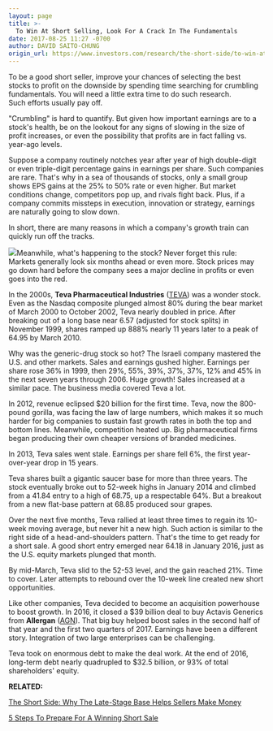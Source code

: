 ```yaml
---
layout: page
title: >-
  To Win At Short Selling, Look For A Crack In The Fundamentals
date: 2017-08-25 11:27 -0700
author: DAVID SAITO-CHUNG
origin_url: https://www.investors.com/research/the-short-side/to-win-at-short-selling-look-for-a-crack-in-the-fundamentals
---
```





To be a good short seller, improve your chances of selecting the best stocks to profit on the downside by spending time searching for crumbling fundamentals. You will need a little extra time to do such research. Such efforts usually pay off.


"Crumbling" is hard to quantify. But given how important earnings are to a stock's health, be on the lookout for any signs of slowing in the size of profit increases, or even the possibility that profits are in fact falling vs. year-ago levels.


Suppose a company routinely notches year after year of high double-digit or even triple-digit percentage gains in earnings per share. Such companies are rare. That's why in a sea of thousands of stocks, only a small group shows EPS gains at the 25% to 50% rate or even higher. But market conditions change, competitors pop up, and rivals fight back. Plus, if a company commits missteps in execution, innovation or strategy, earnings are naturally going to slow down.


In short, there are many reasons in which a company's growth train can quickly run off the tracks.


![](https://www.investors.com/wp-content/uploads/2017/08/SHRTsideTEVA082817.jpg)Meanwhile, what's happening to the stock? Never forget this rule: Markets generally look six months ahead or even more. Stock prices may go down hard before the company sees a major decline in profits or even goes into the red.


In the 2000s, **Teva Pharmaceutical Industries** ([TEVA](https://research.investors.com/quote.aspx?symbol=TEVA)) was a wonder stock. Even as the Nasdaq composite plunged almost 80% during the bear market of March 2000 to October 2002, Teva nearly doubled in price. After breaking out of a long base near 6.57 (adjusted for stock splits) in November 1999, shares ramped up 888% nearly 11 years later to a peak of 64.95 by March 2010.


Why was the generic-drug stock so hot? The Israeli company mastered the U.S. and other markets. Sales and earnings gushed higher. Earnings per share rose 36% in 1999, then 29%, 55%, 39%, 37%, 37%, 12% and 45% in the next seven years through 2006. Huge growth! Sales increased at a similar pace. The business media covered Teva a lot.


In 2012, revenue eclipsed $20 billion for the first time. Teva, now the 800-pound gorilla, was facing the law of large numbers, which makes it so much harder for big companies to sustain fast growth rates in both the top and bottom lines. Meanwhile, competition heated up. Big pharmaceutical firms began producing their own cheaper versions of branded medicines.


In 2013, Teva sales went stale. Earnings per share fell 6%, the first year-over-year drop in 15 years.


Teva shares built a gigantic saucer base for more than three years. The stock eventually broke out to 52-week highs in January 2014 and climbed from a 41.84 entry to a high of 68.75, up a respectable 64%. But a breakout from a new flat-base pattern at 68.85 produced sour grapes.


Over the next five months, Teva rallied at least three times to regain its 10-week moving average, but never hit a new high. Such action is similar to the right side of a head-and-shoulders pattern. That's the time to get ready for a short sale. A good short entry emerged near 64.18 in January 2016, just as the U.S. equity markets plunged that month.


By mid-March, Teva slid to the 52-53 level, and the gain reached 21%. Time to cover. Later attempts to rebound over the 10-week line created new short opportunities.


Like other companies, Teva decided to become an acquisition powerhouse to boost growth. In 2016, it closed a $39 billion deal to buy Actavis Generics from **Allergan** ([AGN](https://research.investors.com/quote.aspx?symbol=AGN)). That big buy helped boost sales in the second half of that year and the first two quarters of 2017. Earnings have been a different story. Integration of two large enterprises can be challenging.


Teva took on enormous debt to make the deal work. At the end of 2016, long-term debt nearly quadrupled to $32.5 billion, or 93% of total shareholders' equity.


**RELATED:**


[The Short Side: Why The Late-Stage Base Helps Sellers Make Money](https://www.investors.com/research/the-short-side/why-the-late-stage-base-can-be-a-short-sellers-good-friend/)


[5 Steps To Prepare For A Winning Short Sale](https://www.investors.com/research/the-short-side/how-do-you-prepare-for-a-fantastic-short-sale-5-steps-to-consider/)




